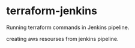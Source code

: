 # terraform-jenkins
Running terraform commands in Jenkins pipeline.

creating aws resourses from jenkins pipeline.
